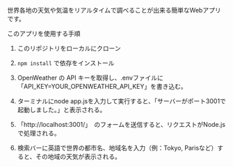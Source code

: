 世界各地の天気や気温をリアルタイムで調べることが出来る簡単なWebアプリです。  

このアプリを使用する手順

1. このリポジトリをローカルにクローン

2. `npm install` で依存をインストール

3. OpenWeather の API キーを取得し、.envファイルに「API_KEY=YOUR_OPENWEATHER_API_KEY」を書き込む。

4. ターミナルにnode app.jsを入力して実行すると、「サーバーがポート3001で起動しました。」と表示される。

5. 「http://localhost:3001/」　のフォームを送信すると、リクエストがNode.jsで処理される。

6. 検索バーに英語で世界の都市名、地域名を入力（例：Tokyo, Parisなど）すると、その地域の天気が表示される。
